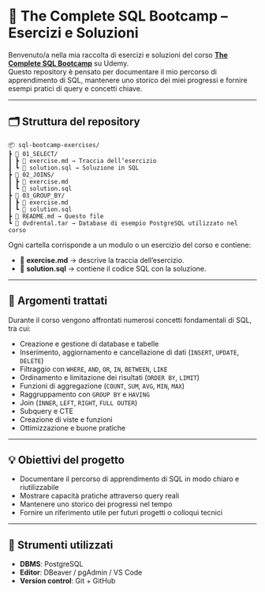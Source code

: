 # 📘 The Complete SQL Bootcamp – Esercizi e Soluzioni

Benvenuto/a nella mia raccolta di esercizi e soluzioni del corso [**The Complete SQL Bootcamp**](https://www.udemy.com/course/the-complete-sql-bootcamp/?couponCode=KEEPLEARNING) su Udemy.  
Questo repository è pensato per documentare il mio percorso di apprendimento di SQL, mantenere uno storico dei miei progressi e fornire esempi pratici di query e concetti chiave.

---

## 🗂️ Struttura del repository

```
📦 sql-bootcamp-exercises/
┣ 📁 01_SELECT/
┃ ┣ 📄 exercise.md → Traccia dell’esercizio
┃ ┗ 📄 solution.sql → Soluzione in SQL
┣ 📁 02_JOINS/
┃ ┣ 📄 exercise.md
┃ ┗ 📄 solution.sql
┣ 📁 03_GROUP_BY/
┃ ┣ 📄 exercise.md
┃ ┗ 📄 solution.sql
┣ 📄 README.md → Questo file
┗ 📄 dvdrental.tar → Database di esempio PostgreSQL utilizzato nel corso
```

Ogni cartella corrisponde a un modulo o un esercizio del corso e contiene:
- 📝 **exercise.md** → descrive la traccia dell’esercizio.
- 💾 **solution.sql** → contiene il codice SQL con la soluzione.

---

## 🧠 Argomenti trattati

Durante il corso vengono affrontati numerosi concetti fondamentali di SQL, tra cui:

- Creazione e gestione di database e tabelle  
- Inserimento, aggiornamento e cancellazione di dati (`INSERT`, `UPDATE`, `DELETE`)  
- Filtraggio con `WHERE`, `AND`, `OR`, `IN`, `BETWEEN`, `LIKE`  
- Ordinamento e limitazione dei risultati (`ORDER BY`, `LIMIT`)  
- Funzioni di aggregazione (`COUNT`, `SUM`, `AVG`, `MIN`, `MAX`)  
- Raggruppamento con `GROUP BY` e `HAVING`  
- Join (`INNER`, `LEFT`, `RIGHT`, `FULL OUTER`)  
- Subquery e CTE  
- Creazione di viste e funzioni  
- Ottimizzazione e buone pratiche

---

## 💡 Obiettivi del progetto

- Documentare il percorso di apprendimento di SQL in modo chiaro e riutilizzabile  
- Mostrare capacità pratiche attraverso query reali  
- Mantenere uno storico dei progressi nel tempo  
- Fornire un riferimento utile per futuri progetti o colloqui tecnici  

---

## 🧰 Strumenti utilizzati

- **DBMS**: PostgreSQL  
- **Editor**: DBeaver / pgAdmin / VS Code  
- **Version control**: Git + GitHub  

